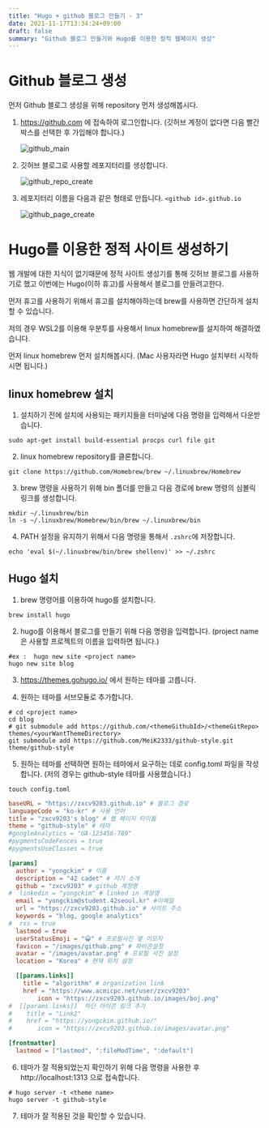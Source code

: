 ```yaml
---
title: "Hugo + github 블로그 만들기 - 3"
date: 2021-11-17T13:34:24+09:00
draft: false
summary: "Github 블로그 만들기와 Hugo를 이용한 정적 웹페이지 생성"
---
```


# Github 블로그 생성

먼저 Github 블로그 생성을 위해 repository 먼저 생성해봅시다.

1. https://github.com 에 접속하여 로그인합니다. (깃허브 계정이 없다면 다음 빨간 박스를 선택한 후 가입해야 합니다.)

	![github_main](/images/hugo3-1.png)

2. 깃허브 블로그로 사용할 레포지터리를 생성합니다. 

	![github_repo_create](/images/hugo3-2.png)

3. 레포지터리 이름을 다음과 같은 형태로 만듭니다. `<github id>.github.io`

	![github_page_create](/images/hugo3-3.png)

# Hugo를 이용한 정적 사이트 생성하기

웹 개발에 대한 지식이 없기때문에 정적 사이트 생성기를 통해 깃허브 블로그를 사용하기로 했고 이번에는 Hugo(이하 휴고)를 사용해서 블로그를 만들려고한다.

먼저 휴고를 사용하기 위해서 휴고를 설치해야하는데 brew를 사용하면 간단하게 설치할 수 있습니다.

저의 경우 WSL2를 이용해 우분투를 사용해서 linux homebrew를 설치하여 해결하였습니다.

먼저 linux homebrew 먼저 설치해봅시다. (Mac 사용자라면 Hugo 설치부터 시작하시면 됩니다.)

## linux homebrew 설치

1. 설치하기 전에 설치에 사용되는 패키지들을 터미널에 다음 명령을 입력해서 다운받습니다.

``` shell
sudo apt-get install build-essential procps curl file git		
```

2. linux homebrew repository를 클론합니다.

``` shell
git clone https://github.com/Homebrew/brew ~/.linuxbrew/Homebrew
```

3. brew 명령을 사용하기 위해 bin 폴더를 만들고 다음 경로에 brew 명령의 심볼릭 링크를 생성합니다.

``` shell
mkdir ~/.linuxbrew/bin
ln -s ~/.linuxbrew/Homebrew/bin/brew ~/.linuxbrew/bin
```

4. PATH 설정을 유지하기 위해서 다음 명령을 통해서 `.zshrc`에 저장합니다.
``` shell
echo 'eval $(~/.linuxbrew/bin/brew shellenv)' >> ~/.zshrc
```

## Hugo 설치

1. brew 명령어를 이용하여 hugo를 설치합니다.
``` shell
brew install hugo
```

2. hugo를 이용해서 블로그를 만들기 위해 다음 명령을 입력합니다. (project name은 사용할 프로젝트의 이름을 입력하면 됩니다.)

``` shell
#ex :  hugo new site <project name>
hugo new site blog
```

3. https://themes.gohugo.io/ 에서 원하는 테마를 고릅니다.

4. 원하는 테마를 서브모듈로 추가합니다. 

``` shell
# cd <project name>
cd blog
# git submodule add https://github.com/<themeGithubId>/<themeGitRepo> themes/<yourWantThemeDirectory>
git submodule add https://github.com/MeiK2333/github-style.git theme/github-style
```

5. 원하는 테마를 선택하면 원하는 테마에서 요구하는 데로 config.toml 파일을 작성합니다. (저의 경우는 github-style 테마를 사용했습니다.)

``` shell
touch config.toml
```

``` toml
baseURL = "https://zxcv9203.github.io" # 블로그 경로
languageCode = "ko-kr" # 사용 언어
title = "zxcv9203's blog" # 웹 페이지 타이틀
theme = "github-style" # 테마
#googleAnalytics = "UA-123456-789"
#pygmentsCodeFences = true
#pygmentsUseClasses = true

[params]
  author = "yongckim" # 이름
  description = "42 cadet" # 자기 소개
  github = "zxcv9203" # github 계정명
#  linkedin = "yongckim" # linked in 계정명
  email = "yongckim@student.42seoul.kr" #이메일
  url = "https://zxcv9203.github.io" # 사이트 주소
  keywords = "blog, google analytics" 
#  rss = true
  lastmod = true
  userStatusEmoji = "😀" # 프로필사진 옆 이모지
  favicon = "/images/github.png" # 파비콘설정
  avatar = "/images/avatar.png" # 프로필 사진 설정
  location = "Korea" # 현재 위치 설정

  [[params.links]]
    title = "algorithm" # organization link
    href = "https://www.acmicpc.net/user/zxcv9203"
		icon = "https://zxcv9203.github.io/images/boj.png"
#  [[params.links]]  하단 아이콘 링크 추가
#    title = "Link2"
#    href = "https://yongckim.github.io/"
#   	icon = "https://zxcv9203.github.io/images/avatar.png"

[frontmatter]
  lastmod = ["lastmod", ":fileModTime", ":default"]
```

6. 테마가 잘 적용되었는지 확인하기 위해 다음 명령을 사용한 후 http://localhost:1313 으로 접속합니다.

``` shell
# hugo server -t <theme name>
hugo server -t github-style
```

7. 테마가 잘 적용된 것을 확인할 수 있습니다.
